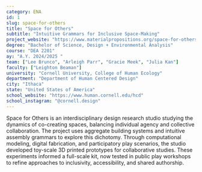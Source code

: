 ```yaml
---
category: ENA
id: 1
slug: space-for-others
title: "Space for Others"
subtitle: "Intuitive Grammars for Inclusive Space-Making"
project_website: "https://www.materialpropositions.org/space-for-others"
degree: "Bachelor of Science, Design + Environmental Analysis"
course: "DEA 2201"
ay: "A.Y. 2024/2025 "
team: ["Lee Brunco", "Arleigh Parr", "Gracie Meek", "Julia Kan"]
faculty: ["Leighton Beaman"]
university: "Cornell University, College of Human Ecology"
department: "Department of Human Centered Design"
city: "Ithaca"
state: "United States of America"
school_website: "https://www.human.cornell.edu/hcd"
school_instagram: "@cornell.design"
---
```


Space for Others is an interdisciplinary design research studio studying the dynamics of co-creating spaces, balancing individual agency and collective collaboration. The project uses aggregate building systems and intuitive assembly grammars to explore this dichotomy. Through computational modeling, digital fabrication, and participatory play scenarios, the studio developed toy-scale 3D printed prototypes for collaborative studies. These experiments informed a full-scale kit, now tested in public play workshops to refine approaches to inclusivity, accessibility, and shared authorship.
